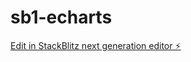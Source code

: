 # sb1-echarts

[Edit in StackBlitz next generation editor ⚡️](https://stackblitz.com/~/github.com/Clint-chan/sb1-echarts)